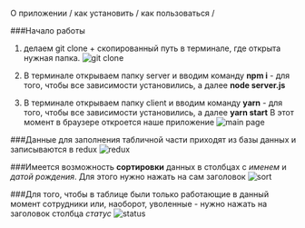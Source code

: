 О приложении / как установить / как пользоваться /

###Начало работы
1. делаем git clone + скопированный путь в терминале, где открыта нужная папка.
![git clone](http://images.vfl.ru/ii/1604317442/3803189d/32158503.png)

2. В терминале открываем папку server и вводим команду **npm i** - для того, чтобы все зависимости установились, а далее **node server.js**


3. В терминале открываем папку client и вводим команду **yarn** - для того, чтобы все зависимости установились, а далее **yarn start**
В этот момент в браузере откроется наше приложение
![main page](http://images.vfl.ru/ii/1604318128/a5a93ab7/32158707.png)


###Данные для заполнения табличной части приходят из базы данных и записываются в redux
![redux](http://images.vfl.ru/ii/1604318264/ed4f6ab5/32158739.png)


###Имеется возможность **сортировки** данных в столбцах с *именем* и *датой рождения*. Для этого нужно нажать на сам заголовок
![sort](http://images.vfl.ru/ii/1604319169/a9effc19/32158941.png)

###Для того, чтобы в таблице были только работающие в данный момент сотрудники или, наоборот, уволенные - нужно нажать на заголовок столбца *статус*
![status](http://images.vfl.ru/ii/1604319444/485966e4/32159005.png)
